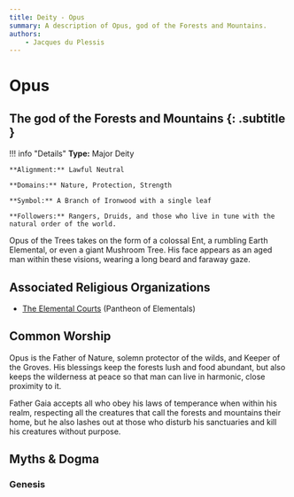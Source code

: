 ```yaml
---
title: Deity - Opus
summary: A description of Opus, god of the Forests and Mountains.
authors:
    - Jacques du Plessis
---
```

# Opus
## The god of the Forests and Mountains {: .subtitle }

!!! info "Details"
    **Type:** Major Deity

    **Alignment:** Lawful Neutral

    **Domains:** Nature, Protection, Strength

    **Symbol:** A Branch of Ironwood with a single leaf

    **Followers:** Rangers, Druids, and those who live in tune with the natural order of the world.

Opus of the Trees takes on the form of a colossal Ent, a rumbling Earth Elemental, or even a giant Mushroom Tree. His face appears as an aged man within these visions, wearing a long beard and faraway gaze.

## Associated Religious Organizations
* [The Elemental Courts](../../organizations/elemental_courts) (Pantheon of Elementals)

## Common Worship
Opus is the Father of Nature, solemn protector of the wilds, and Keeper of the Groves.  His blessings keep the forests lush and food abundant, but also keeps the wilderness at peace so that man can live in harmonic, close proximity to it.

Father Gaia accepts all who obey his laws of temperance when within his realm, respecting all the creatures that call the forests and mountains their home, but he also lashes out at those who disturb his sanctuaries and kill his creatures without purpose.

## Myths & Dogma
### Genesis